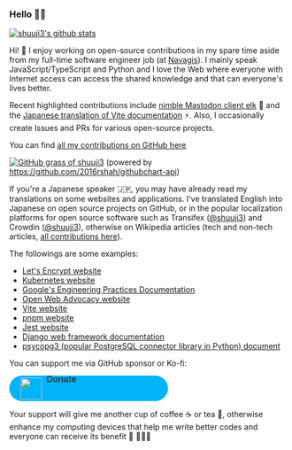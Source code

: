 ### Hello 🙂✨

[![shuuji3's github stats](https://github-readme-stats.shuuji3.vercel.app/api?username=shuuji3&count_private=true)](https://github.com/anuraghazra/github-readme-stats)

Hi! 🙂 I enjoy working on open-source contributions in my spare time aside from my full-time software engineer job (at [Navagis](https://navagis.com/)). I mainly speak JavaScript/TypeScript and Python and I love the Web where everyone with Internet access can access the shared knowledge and that can everyone's lives better.

Recent highlighted contributions include [nimble Mastodon client elk](https://github.com/elk-zone/elk) 🦌 and the [Japanese translation of Vite documentation](https://github.com/vitejs/docs-ja/) ⚡. Also, I occasionally create Issues and PRs for various open-source projects.

You can find [all my contributions on GitHub here](https://github.com/search?q=author%3Ashuuji3+archived%3Afalse+&ref=advsearch&query=sort%3Aupdated-desc+user%3A%40shuuji3+archived%3Afalse+%28type%3Apr+OR+type%3Aissue%29&type=pullrequests)

[![GitHub grass of shuuji3](https://ghchart.rshah.org/shuuji3)](https://github.com/shuuji3)
(powered by https://github.com/2016rshah/githubchart-api)

If you're a Japanese speaker 🇯🇵, you may have already read my translations on some websites and applications. I've translated English into Japanese on open source projects on GitHub, or in the popular localization platforms for open source software such as Transifex ([@shuuji3](https://www.transifex.com/user/profile/shuuji3/)) and Crowdin ([@shuuji3](https://crowdin.com/profile/shuuji3)), otherwise on Wikipedia articles (tech and non-tech articles, [all contributions here](https://ja.wikipedia.org/w/index.php?target=TAKAHASHI+Shuuji&namespace=0&tagfilter=&newOnly=1&hideMinor=1&start=&end=&limit=500&title=%E7%89%B9%E5%88%A5%3A%E6%8A%95%E7%A8%BF%E8%A8%98%E9%8C%B2)).

The followings are some examples:
- [Let's Encrypt website](https://letsencrypt.org/ja/)
- [Kubernetes website](https://kubernetes.io/ja/)
- [Google's Engineering Practices Documentation](https://google-engineering-practices.translation.shuuji3.xyz/)
- [Open Web Advocacy website](https://open-web-advocacy.org/ja/)
- [Vite website](https://ja.vite.dev/)
- [pnpm website](https://pnpm.io/ja)
- [Jest website](https://jestjs.io/ja)
- [Django web framework documentation](https://docs.djangoproject.com/ja/)
- [psycopg3 (popular PostgreSQL connector library in Python) document](https://psycopg3-ja.translation.shuuji3.xyz/ja/latest/)

You can support me via GitHub sponsor or Ko-fi:

<div class="floatingchat-donate-button" style="z-index:10000; background-color: #5bc0de; background-color: #00b4f7; border-radius: 100px; height: 46px; display: flex; align-items: center; font-family: 'Nunito', 'Quicksand', sans-serif; font-size: 16px; width: max-content; color: #fff; justify-content: space-between; padding: 0 20px; font-weight: bold; cursor: pointer; display: flex !important;">
  <img id="kofi-widget-overlay-d8d5907f-4f1d-4b3d-ac1f-70caa92620ea-donate-button-image" src="https://storage.ko-fi.com/cdn/cup-border.png" class="kofiimg" style="width: 39px;">
  <span style="margin-left: 8px; color:#323842; width: 200px; height: 50px;">
    Donate
  </span>
</div>

Your support will give me another cup of coffee ☕ or tea 🍵, otherwise enhance my computing devices that help me write better codes and everyone can receive its benefit 🌟 🧑🏻‍💻
